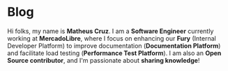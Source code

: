 # Blog

Hi folks, my name is **Matheus Cruz**. I am a **Software Engineer** currently working at **MercadoLibre**, where I focus on enhancing our **Fury** (Internal Developer Platform) to improve documentation (**Documentation Platform**) and facilitate load testing (**Performance Test Platform**). I am also an **Open Source contributor**, and I'm passionate about **sharing knowledge**!
